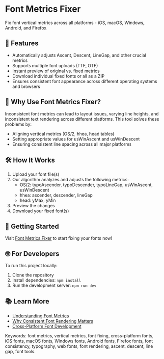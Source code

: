 # Font Metrics Fixer

Fix font vertical metrics across all platforms - iOS, macOS, Windows, Android, and Firefox.

## 🚀 Features

- Automatically adjusts Ascent, Descent, LineGap, and other crucial metrics
- Supports multiple font uploads (TTF, OTF)
- Instant preview of original vs. fixed metrics
- Download individual fixed fonts or all as a ZIP
- Ensures consistent font appearance across different operating systems and browsers

## 🎯 Why Use Font Metrics Fixer?

Inconsistent font metrics can lead to layout issues, varying line heights, and inconsistent text rendering across different platforms. This tool solves these problems by:

- Aligning vertical metrics (OS/2, hhea, head tables)
- Setting appropriate values for usWinAscent and usWinDescent
- Ensuring consistent line spacing across all major platforms

## 🛠 How It Works

1. Upload your font file(s)
2. Our algorithm analyzes and adjusts the following metrics:
   - OS/2: typoAscender, typoDescender, typoLineGap, usWinAscent, usWinDescent
   - hhea: ascender, descender, lineGap
   - head: yMax, yMin
3. Preview the changes
4. Download your fixed font(s)

## 🚀 Getting Started

Visit [Font Metrics Fixer](https://your-vercel-url.com) to start fixing your fonts now!

## 🤓 For Developers

To run this project locally:

1. Clone the repository
2. Install dependencies: `npm install`
3. Run the development server: `npm run dev`

## 📚 Learn More

- [Understanding Font Metrics](https://link-to-article)
- [Why Consistent Font Rendering Matters](https://link-to-article)
- [Cross-Platform Font Development](https://link-to-article)


Keywords: font metrics, vertical metrics, font fixing, cross-platform fonts, iOS fonts, macOS fonts, Windows fonts, Android fonts, Firefox fonts, font consistency, typography, web fonts, font rendering, ascent, descent, line gap, font tools